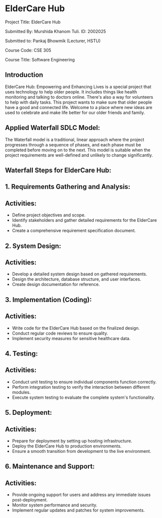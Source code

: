 
# ElderCare Hub


Project Title: ElderCare Hub

Submitted By: Murshida Khanom Tuli.    ID: 2002025

Submitted to: Pankaj Bhowmik (Lecturer, HSTU)

Course Code: CSE 305

Course Title: Software Engineering
## Introduction
ElderCare Hub: Empowering and Enhancing Lives is a special project that uses technology to help older people. It includes things like health monitoring and talking to doctors online. There's also a way for volunteers to help with daily tasks. This project wants to make sure that older people have a good and connected life. Welcome to a place where new ideas are used to celebrate and make life better for our older friends and family.

## Applied Waterfall SDLC Model:
The Waterfall model is a traditional, linear approach where the project progresses through a sequence of phases, and each phase must be completed before moving on to the next. This model is suitable when the project requirements are well-defined and unlikely to change significantly.

## Waterfall Steps for ElderCare Hub:

## 1. Requirements Gathering and Analysis:
## Activities:
- Define project objectives and scope.
- Identify stakeholders and gather detailed         requirements for the ElderCare Hub.
- Create a comprehensive requirement specification document.
## 2. System Design:
## Activities:
- Develop a detailed system design based on gathered requirements.
- Design the architecture, database structure, and user interfaces.
- Create design documentation for reference.
## 3. Implementation (Coding):
## Activities:
- Write code for the ElderCare Hub based on the finalized design.
- Conduct regular code reviews to ensure quality.
- Implement security measures for sensitive healthcare data.
## 4. Testing:
## Activities:
- Conduct unit testing to ensure individual components function correctly.
- Perform integration testing to verify the interaction between different modules.
- Execute system testing to evaluate the complete system's functionality.
## 5. Deployment:
## Activities:
- Prepare for deployment by setting up hosting infrastructure.
- Deploy the ElderCare Hub to production environments.
- Ensure a smooth transition from development to the live environment.
## 6. Maintenance and Support:
## Activities:
- Provide ongoing support for users and address any immediate issues post-deployment.
- Monitor system performance and security.
- Implement regular updates and patches for system improvements.





